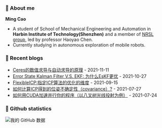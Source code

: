 ### :wave: About me
**Ming Cao**

- A student of School of Mechanical Engineering and Automation in **Harbin Institute of Technology(Shenzhen)** and a member of [NRSL group](http://nrs-lab.com), led by professor Haoyao Chen.
- Currently studying in autonomous exploration of mobile robots.

### :blue_book: Recent blogs
<!-- blog starts -->
* <a href='https://epsavlc.github.io//2021/11/11/autodiff.html' target='_blank'>Ceres的数值求导与自动求导的原理</a> - 2021-11-11
* <a href='https://epsavlc.github.io//2021/10/27/eskf.html' target='_blank'>Error State Kalman Filter V.S. EKF: 为什么EsKF更优</a> - 2021-10-27
* <a href='https://epsavlc.github.io//2021/09/15/flexible_icp.html' target='_blank'>FlexibleICP:指定ICP算法的优化的维度</a> - 2021-09-15
* <a href='https://epsavlc.github.io//2021/07/27/icp_covariance.html' target='_blank'>如何计算ICP得到的位姿不确定性（covariance）?</a> - 2021-07-27
* <a href='https://epsavlc.github.io//2021/07/24/cuda_programming.html' target='_blank'>如何用CUDA加速并行你的程序（以八叉树光线投射为例）</a> - 2021-07-24
<!-- blog ends -->

### :watermelon: Github statistics
![我的 GitHub 数据](https://github-readme-stats.vercel.app/api?username=EpsAvlc&show_icons=true&theme=gruvbox)
